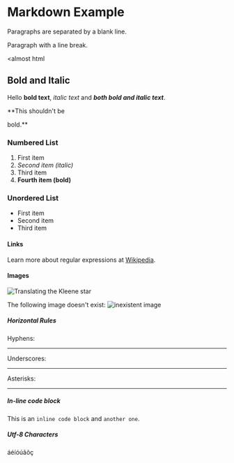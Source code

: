 # Markdown Example

Paragraphs are separated by a blank line.

Paragraph with
a line break.

<almost html

## Bold and Italic

Hello **bold text**, *italic text* and ***both bold and italic text***.

**This shouldn't be

bold.**

### Numbered List

1. First item
2. *Second item (italic)*
3. Third item
4. **Fourth item (bold)**

### Unordered List

- First item
- Second item
- Third item

#### Links

Learn more about regular expressions at [Wikipedia](https://en.wikipedia.org/wiki/Regular_expression).

#### Images

![Translating the Kleene star](https://upload.wikimedia.org/wikipedia/commons/thumb/8/8e/Thompson-kleene-star.svg/220px-Thompson-kleene-star.svg.png)

The following image doesn't exist: ![inexistent image](https://example.org/some-inexistent-image.png)

##### Horizontal Rules

Hyphens:

---

Underscores:
______

Asterisks:

*****

##### In-line code block

This is an `inline code block` and `another one`.

##### Utf-8 Characters

áéíóúãõç
